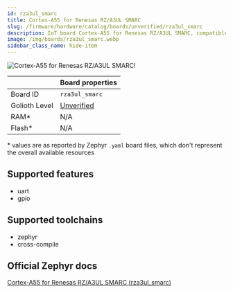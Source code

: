 ```yaml
---
id: rza3ul_smarc
title: Cortex-A55 for Renesas RZ/A3UL SMARC
slug: /firmware/hardware/catalog/boards/unverified/rza3ul_smarc
description: IoT board Cortex-A55 for Renesas RZ/A3UL SMARC, compatible with Golioth at unverified level.
image: /img/boards/rza3ul_smarc.webp
sidebar_class_name: hide-item
---
```


[//]: # (This is an auto-generated file, do not edit! Changes to it will be lost upon re-generation)

![Cortex-A55 for Renesas RZ/A3UL SMARC!](/img/boards/rza3ul_smarc.webp "Cortex-A55 for Renesas RZ/A3UL SMARC")

|                | Board properties     |
| -------------  | -------------------- |
| Board ID       | `rza3ul_smarc` |
| Golioth Level  | [Unverified](/firmware/hardware#unverified-boards) |
| RAM*           | N/A |
| Flash*         | N/A |

\* values are as reported by Zephyr `.yaml` board files, which don't represent the overall available resources



## Supported features

* uart
* gpio

## Supported toolchains

* zephyr
* cross-compile

## Official Zephyr docs

[Cortex-A55 for Renesas RZ/A3UL SMARC (rza3ul_smarc)](https://docs.zephyrproject.org/latest/boards/renesas/rza3ul_smarc/doc/index.html)
